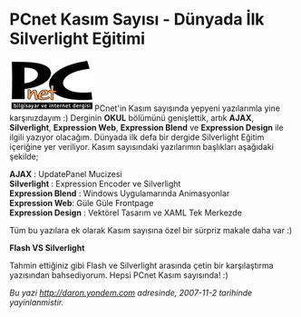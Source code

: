 # PCnet Kasım Sayısı - Dünyada İlk Silverlight Eğitimi
![](media/PCnet_Kasim_Sayisi_-_Dunyada_Ilk_Silverlight_Egitimi/pcnet.png)PCnet'in Kasım
sayısında yepyeni yazılarımla yine karşınızdayım :) Derginin **OKUL**
bölümünü genişlettik, artık **AJAX**, **Silverlight**, **Expression
Web**, **Expression Blend** ve **Expression Design** ile ilgili yazıyor
olacağım. Dünyada ilk defa bir dergide Silverlight Eğitim içeriğine yer
veriliyor. Kasım sayısındaki yazılarımın başlıkları aşağıdaki şekilde;

**AJAX** : UpdatePanel Mucizesi\
 **Silverlight** : Expression Encoder ve Silverlight\
 **Expression Blend** : Windows Uygulamarında Animasyonlar\
 **Expression Web**: Güle Güle Frontpage\
 **Expression Design** : Vektörel Tasarım ve XAML Tek Merkezde

Tüm bu yazılara ek olarak Kasım sayısına özel bir sürpriz makale daha
var :)

**Flash VS Silverlight**

Tahmin ettiğiniz gibi Flash ve Silverlight arasında çetin bir
karşılaştırma yazısından bahsediyorum. Hepsi PCnet Kasım sayısında! :)



*Bu yazi http://daron.yondem.com adresinde, 2007-11-2 tarihinde yayinlanmistir.*
